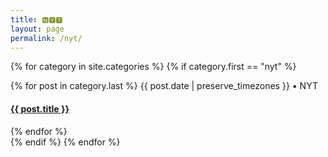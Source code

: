 ```yaml
---
title: 🅽🆈🆃
layout: page
permalink: /nyt/
---
```

{% for category in site.categories %}
  {% if category.first == "nyt" %}
  <div>
    {% for post in category.last %}
    <span class="postdate">{{ post.date | preserve_timezones }}</span> • <span class="author">NYT</span>
    <h4><a href="{{site.url}}{{site.baseurl}}{{ post.url }}">{{ post.title }}</a></h4>
    {% endfor %}
  </div>
  {% endif %}
{% endfor %}

